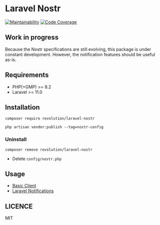 Laravel Nostr
====
[![Maintainability](https://qlty.sh/badges/1b16feb1-672b-4289-8011-3d0c007381b9/maintainability.svg)](https://qlty.sh/gh/invokable/projects/laravel-nostr)
[![Code Coverage](https://qlty.sh/badges/1b16feb1-672b-4289-8011-3d0c007381b9/test_coverage.svg)](https://qlty.sh/gh/invokable/projects/laravel-nostr)

## Work in progress

Because the Nostr specifications are still evolving, this package is under constant development. However, the notification features should be useful as-is.

## Requirements
- PHP(+GMP) >= 8.2
- Laravel >= 11.0

## Installation

```shell
composer require revolution/laravel-nostr

php artisan vendor:publish --tag=nostr-config
```

### Uninstall
```shell
composer remove revolution/laravel-nostr
```

- Delete `config/nostr.php`

## Usage
- [Basic Client](./docs/basic-client.md)
- [Laravel Notifications](./docs/notification.md)

## LICENCE
MIT
